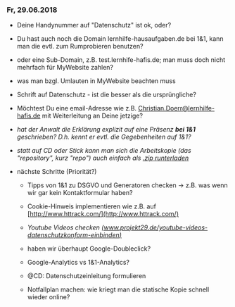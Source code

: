 ### Fr, 29.06.2018 ###
- Deine Handynummer auf "Datenschutz" ist ok, oder?

- Du hast auch noch die Domain lernhilfe-hausaufgaben.de bei 1&1,
  kann man die evtl. zum Rumprobieren benutzen?

- oder eine Sub-Domain, z.B. test.lernhife-hafis.de;
  man muss doch nicht mehrfach für MyWebsite zahlen?

- was man bzgl. Umlauten in MyWebsite beachten muss

- Schrift auf Datenschutz - ist die besser als die ursprüngliche?

- Möchtest Du eine email-Adresse
  wie z.B. Christian.Doerr@lernhilfe-hafis.de
  mit Weiterleitung an Deine jetzige?

- *hat der Anwalt die Erklärung explizit auf eine Präsenz **bei 1&1** geschrieben?
  D.h. kennt er evtl. die Gegebenheiten auf 1&1?*

- *statt auf CD oder Stick kann man sich die Arbeitskopie (das "repository", kurz "repo")
  auch einfach als [.zip runterladen](https://github.com/meisl/hafis/archive/master.zip)*

- nächste Schritte (Priorität?)
  * Tipps von 1&1 zu DSGVO und Generatoren checken
    -> z.B. was wenn wir gar kein Kontaktformular haben?

  * Cookie-Hinweis implementieren wie z.B. auf [http://www.httrack.com/](http://www.httrack.com/)

  * *Youtube Videos checken [(www.projekt29.de/youtube-videos-datenschutzkonform-einbinden)](https://www.projekt29.de/youtube-videos-datenschutzkonform-einbinden)*

  * haben wir überhaupt Google-Doubleclick?

  * Google-Analytics vs 1&1-Analytics?

  * @CD: Datenschutzeinleitung formulieren

  * Notfallplan machen: wie kriegt man die 
    statische Kopie schnell wieder online?
